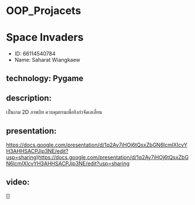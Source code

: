 # OOP_Projacets

# Space Invaders
* ID: 66114540784
* Name: Saharat Wiangkaew

## technology: Pygame

## description:
เป็นเกม 2D ภาพบิท 
ควบคุมยานเพื่อยิงกำจัดเอเลี่ยน

## presentation:
https://docs.google.com/presentation/d/1q2Ay7iHOj6tQsxZbGN6lcmlXIcvYH3AHHSACPJjp3NE/edit?usp=sharing)https://docs.google.com/presentation/d/1q2Ay7iHOj6tQsxZbGN6lcmlXIcvYH3AHHSACPJjp3NE/edit?usp=sharing
## video:
[]
